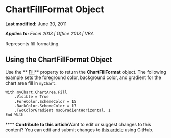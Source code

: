 
# ChartFillFormat Object

 **Last modified:** June 30, 2011

 _**Applies to:** Excel 2013 | Office 2013 | VBA_

Represents fill formatting.


## Using the ChartFillFormat Object

Use the  ** [Fill](7a8ea56d-1b39-cc70-1fbc-7d1a488b1aba.md)** property to return the **ChartFillFormat** object. The following example sets the foreground color, background color, and gradient for the chart area fill in `myChart`.


```
With myChart.ChartArea.Fill 
    .Visible = True 
    .ForeColor.SchemeColor = 15 
    .BackColor.SchemeColor = 17 
    .TwoColorGradient msoGradientHorizontal, 1 
End With
```


****   **Contribute to this article**Want to edit or suggest changes to this content? You can edit and submit changes to  [this article](https://github.com/jhershey00/VBA_Excel_Test/OpenXMLCon/articles/e011f58f-141b-1b21-0db4-04a5c5e964c6.md) using GitHub.

